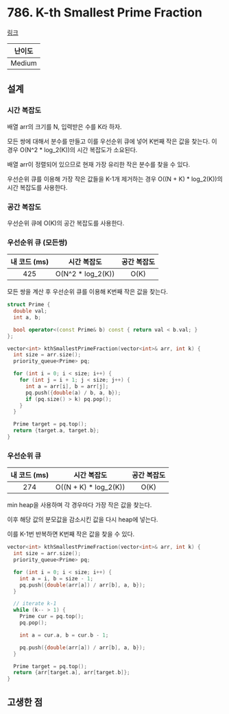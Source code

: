 # 786. K-th Smallest Prime Fraction

[링크](https://leetcode.com/problems/k-th-smallest-prime-fraction/description/)

| 난이도 |
| :----: |
| Medium |

## 설계

### 시간 복잡도

배열 arr의 크기를 N, 입력받은 수를 K라 하자.

모든 쌍에 대해서 분수를 만들고 이를 우선순위 큐에 넣어 K번째 작은 값을 찾는다. 이 경우 O(N^2 \* log_2(K))의 시간 복잡도가 소요된다.

배열 arr이 정렬되어 있으므로 현재 가장 유리한 작은 분수를 찾을 수 있다.

우선순위 큐를 이용해 가장 작은 값들을 K-1개 제거하는 경우 O((N + K) \* log_2(K))의 시간 복잡도를 사용한다.

### 공간 복잡도

우선순위 큐에 O(K)의 공간 복잡도를 사용한다.

### 우선순위 큐 (모든쌍)

| 내 코드 (ms) |    시간 복잡도     | 공간 복잡도 |
| :----------: | :----------------: | :---------: |
|     425      | O(N^2 \* log_2(K)) |    O(K)     |

모든 쌍을 계산 후 우선순위 큐를 이용해 K번째 작은 값을 찾는다.

```cpp
struct Prime {
  double val;
  int a, b;

  bool operator<(const Prime& b) const { return val < b.val; }
};

vector<int> kthSmallestPrimeFraction(vector<int>& arr, int k) {
  int size = arr.size();
  priority_queue<Prime> pq;

  for (int i = 0; i < size; i++) {
    for (int j = i + 1; j < size; j++) {
      int a = arr[i], b = arr[j];
      pq.push({double(a) / b, a, b});
      if (pq.size() > k) pq.pop();
    }
  }

  Prime target = pq.top();
  return {target.a, target.b};
}
```

### 우선순위 큐

| 내 코드 (ms) |      시간 복잡도       | 공간 복잡도 |
| :----------: | :--------------------: | :---------: |
|     274      | O((N + K) \* log_2(K)) |    O(K)     |

min heap을 사용하며 각 경우마다 가장 작은 값을 찾는다.

이후 해당 값의 분모값을 감소시킨 값을 다시 heap에 넣는다.

이를 K-1번 반복하면 K번째 작은 값을 찾을 수 있다.

```cpp
vector<int> kthSmallestPrimeFraction(vector<int>& arr, int k) {
  int size = arr.size();
  priority_queue<Prime> pq;

  for (int i = 0; i < size; i++) {
    int a = i, b = size - 1;
    pq.push({double(arr[a]) / arr[b], a, b});
  }

  // iterate k-1
  while (k-- > 1) {
    Prime cur = pq.top();
    pq.pop();

    int a = cur.a, b = cur.b - 1;

    pq.push({double(arr[a]) / arr[b], a, b});
  }

  Prime target = pq.top();
  return {arr[target.a], arr[target.b]};
}
```

## 고생한 점
